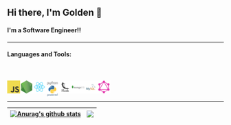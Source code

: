 ## Hi there, I'm Golden 👋

#### I'm a Software Engineer!!

---

#### Languages and Tools:

<br />
<br />

<img align="left" width='30px' src="https://raw.githubusercontent.com/github/explore/80688e429a7d4ef2fca1e82350fe8e3517d3494d/topics/javascript/javascript.png" />

<img align="left" width='30px'  src="https://raw.githubusercontent.com/github/explore/80688e429a7d4ef2fca1e82350fe8e3517d3494d/topics/nodejs/nodejs.png" />

<img align="left" width='30px' src="https://raw.githubusercontent.com/github/explore/80688e429a7d4ef2fca1e82350fe8e3517d3494d/topics/react/react.png" />

<img align="left" width='30px' src="https://github.com/Goldenbwuoy/Goldenbwuoy/blob/main/python.png?raw=true" />

<img align="left" width='30px' src="https://github.com/Goldenbwuoy/Goldenbwuoy/blob/main/flask.jpeg?raw=true" />

<img align="left" width='30px' src="https://github.com/Goldenbwuoy/Goldenbwuoy/blob/main/mongodb.png?raw=true" />

<img align="left" width='30px' src="https://github.com/Goldenbwuoy/Goldenbwuoy/blob/main/mysql.png?raw=true" />

<img align="left" width='30px' src="https://raw.githubusercontent.com/github/explore/5c058a388828bb5fde0bcafd4bc867b5bb3f26f3/topics/graphql/graphql.png" />

<br />
<br />

  
---

| <a href="https://github.com/Goldenbwuoy/github-readme-stats"><img align="center" src="https://github-readme-stats.vercel.app/api?username=Goldenbwuoy&show_icons=true&include_all_commits=true&theme=buefy&hide_border=true" alt="Anurag's github stats" /></a> | <a href="https://github.com/Goldenbwuoy/github-readme-stats"><img align="center" src="https://github-readme-stats.vercel.app/api/top-langs/?username=Goldenbwuoy&layout=compact&theme=buefy&hide_border=true" /></a> |
| ------------- | ------------- |
